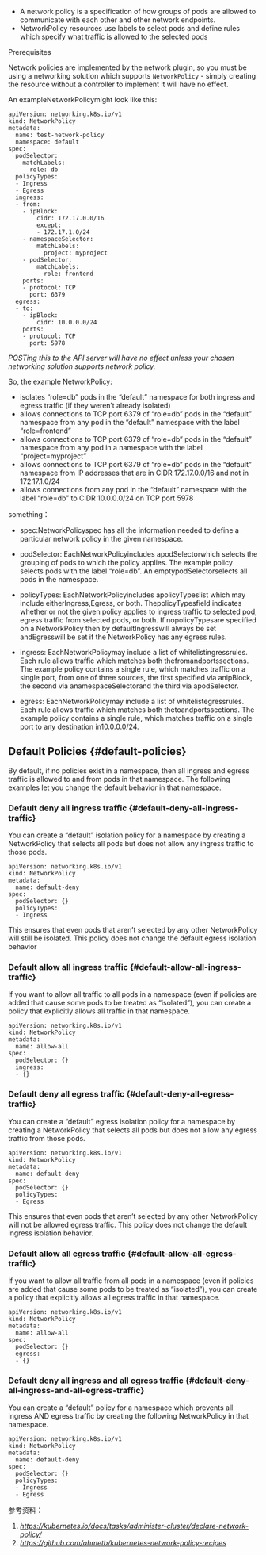 * A network policy is a specification of how groups of pods are allowed to communicate with each other and other network endpoints.
* NetworkPolicy resources use labels to select pods and define rules which specify what traffic is allowed to the selected pods

Prerequisites

Network policies are implemented by the network plugin, so you must be using a networking solution which supports `NetworkPolicy` - simply creating the resource without a controller to implement it will have no effect.

An exampleNetworkPolicymight look like this:

```
apiVersion: networking.k8s.io/v1
kind: NetworkPolicy
metadata:
  name: test-network-policy
  namespace: default
spec:
  podSelector:
    matchLabels:
      role: db
  policyTypes:
  - Ingress
  - Egress
  ingress:
  - from:
    - ipBlock:
        cidr: 172.17.0.0/16
        except:
        - 172.17.1.0/24
    - namespaceSelector:
        matchLabels:
          project: myproject
    - podSelector:
        matchLabels:
          role: frontend
    ports:
    - protocol: TCP
      port: 6379
  egress:
  - to:
    - ipBlock:
        cidr: 10.0.0.0/24
    ports:
    - protocol: TCP
      port: 5978
```

_POSTing this to the API server will have no effect unless your chosen networking solution supports network policy._

So, the example NetworkPolicy:

* isolates “role=db” pods in the “default” namespace for both ingress and egress traffic \(if they weren’t already isolated\)
* allows connections to TCP port 6379 of “role=db” pods in the “default” namespace from any pod in the “default” namespace with the label “role=frontend”
* allows connections to TCP port 6379 of “role=db” pods in the “default” namespace from any pod in a namespace with the label “project=myproject”
* allows connections to TCP port 6379 of “role=db” pods in the “default” namespace from IP addresses that are in CIDR 172.17.0.0/16 and not in 172.17.1.0/24
* allows connections from any pod in the “default” namespace with the label “role=db” to CIDR 10.0.0.0/24 on TCP port 5978

something：

* spec:NetworkPolicyspec has all the information needed to define a particular network policy in the given namespace.

* podSelector: EachNetworkPolicyincludes apodSelectorwhich selects the grouping of pods to which the policy applies. The example policy selects pods with the label “role=db”. An emptypodSelectorselects all pods in the namespace.

* policyTypes: EachNetworkPolicyincludes apolicyTypeslist which may include eitherIngress,Egress, or both. ThepolicyTypesfield indicates whether or not the given policy applies to ingress traffic to selected pod, egress traffic from selected pods, or both. If nopolicyTypesare specified on a NetworkPolicy then by defaultIngresswill always be set andEgresswill be set if the NetworkPolicy has any egress rules.

* ingress: EachNetworkPolicymay include a list of whitelistingressrules. Each rule allows traffic which matches both thefromandportssections. The example policy contains a single rule, which matches traffic on a single port, from one of three sources, the first specified via anipBlock, the second via anamespaceSelectorand the third via apodSelector.

* egress: EachNetworkPolicymay include a list of whitelistegressrules. Each rule allows traffic which matches both thetoandportssections. The example policy contains a single rule, which matches traffic on a single port to any destination in10.0.0.0/24.

## Default Policies {#default-policies}

By default, if no policies exist in a namespace, then all ingress and egress traffic is allowed to and from pods in that namespace. The following examples let you change the default behavior in that namespace.

### Default deny all ingress traffic {#default-deny-all-ingress-traffic}

You can create a “default” isolation policy for a namespace by creating a NetworkPolicy that selects all pods but does not allow any ingress traffic to those pods.

```
apiVersion: networking.k8s.io/v1
kind: NetworkPolicy
metadata:
  name: default-deny
spec:
  podSelector: {}
  policyTypes:
  - Ingress
```

This ensures that even pods that aren’t selected by any other NetworkPolicy will still be isolated. This policy does not change the default egress isolation behavior

### Default allow all ingress traffic {#default-allow-all-ingress-traffic}

If you want to allow all traffic to all pods in a namespace \(even if policies are added that cause some pods to be treated as “isolated”\), you can create a policy that explicitly allows all traffic in that namespace.

```
apiVersion: networking.k8s.io/v1
kind: NetworkPolicy
metadata:
  name: allow-all
spec:
  podSelector: {}
  ingress:
  - {}
```

### Default deny all egress traffic {#default-deny-all-egress-traffic}

You can create a “default” egress isolation policy for a namespace by creating a NetworkPolicy that selects all pods but does not allow any egress traffic from those pods.

```
apiVersion: networking.k8s.io/v1
kind: NetworkPolicy
metadata:
  name: default-deny
spec:
  podSelector: {}
  policyTypes:
  - Egress
```

This ensures that even pods that aren’t selected by any other NetworkPolicy will not be allowed egress traffic. This policy does not change the default ingress isolation behavior.

### Default allow all egress traffic {#default-allow-all-egress-traffic}

If you want to allow all traffic from all pods in a namespace \(even if policies are added that cause some pods to be treated as “isolated”\), you can create a policy that explicitly allows all egress traffic in that namespace.

```
apiVersion: networking.k8s.io/v1
kind: NetworkPolicy
metadata:
  name: allow-all
spec:
  podSelector: {}
  egress:
  - {}
```

### Default deny all ingress and all egress traffic {#default-deny-all-ingress-and-all-egress-traffic}

You can create a “default” policy for a namespace which prevents all ingress AND egress traffic by creating the following NetworkPolicy in that namespace.

```
apiVersion: networking.k8s.io/v1
kind: NetworkPolicy
metadata:
  name: default-deny
spec:
  podSelector: {}
  policyTypes:
  - Ingress
  - Egress
```

参考资料：

1. _https://kubernetes.io/docs/tasks/administer-cluster/declare-network-policy/_
2. _https://github.com/ahmetb/kubernetes-network-policy-recipes_



